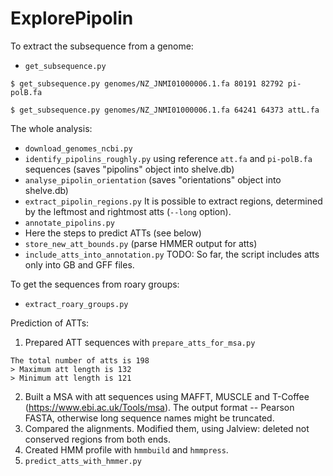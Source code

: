 # ExplorePipolin

To extract the subsequence from a genome:
 * `get_subsequence.py`
 
 `$ get_subsequence.py genomes/NZ_JNMI01000006.1.fa 80191 82792 pi-polB.fa`
 
 `$ get_subsequence.py genomes/NZ_JNMI01000006.1.fa 64241 64373 attL.fa`

The whole analysis:
 * `download_genomes_ncbi.py`
 * `identify_pipolins_roughly.py` using reference 
 `att.fa` and `pi-polB.fa` sequences
 (saves "pipolins" object into shelve.db)
 * `analyse_pipolin_orientation` (saves "orientations" 
 object into shelve.db) 
 * `extract_pipolin_regions.py` It is possible to 
 extract regions, determined by the leftmost and 
 rightmost atts (`--long` option).
 * `annotate_pipolins.py`
 * Here the steps to predict ATTs (see below)
 * `store_new_att_bounds.py` 
 (parse HMMER output for atts)
 * `include_atts_into_annotation.py` 
 TODO: So far, the script includes atts only into GB 
 and GFF files. 

To get the sequences from roary groups:
 * `extract_roary_groups.py`
 
Prediction of ATTs:
 1. Prepared ATT sequences with `prepare_atts_for_msa.py`
 ```
The total number of atts is 198
> Maximum att length is 132
> Minimum att length is 121
```
 2. Built a MSA with att sequences using MAFFT, MUSCLE
 and T-Coffee (https://www.ebi.ac.uk/Tools/msa). 
 The output format -- Pearson FASTA, otherwise long
 sequence names might be truncated.
 3. Compared the alignments. Modified them, using 
 Jalview: deleted not conserved regions from both ends.
 4. Created HMM profile with `hmmbuild` and `hmmpress`.
 5. `predict_atts_with_hmmer.py`
 